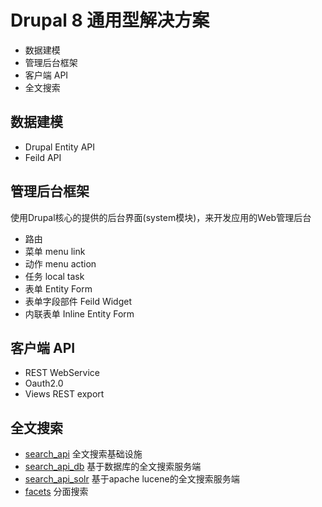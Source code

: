 # Drupal 8 通用型解决方案

- 数据建模
- 管理后台框架
- 客户端 API
- 全文搜索

## 数据建模
- Drupal Entity API
- Feild API

## 管理后台框架
使用Drupal核心的提供的后台界面(system模块)，来开发应用的Web管理后台

- 路由
- 菜单 menu link
- 动作 menu action
- 任务 local task
- 表单 Entity Form
- 表单字段部件 Feild Widget
- 内联表单 Inline Entity Form

## 客户端 API
- REST WebService
- Oauth2.0
- Views REST export 

## 全文搜索

- [search_api](https://www.drupal.org/project/search_api) 全文搜索基础设施
- [search_api_db](https://www.drupal.org/project/search_api_db) 基于数据库的全文搜索服务端
- [search_api_solr](https://www.drupal.org/project/search_api_solr) 基于apache lucene的全文搜索服务端
- [facets](https://www.drupal.org/project/facets) 分面搜索

